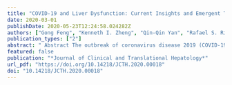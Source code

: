 ```yaml
---
title: "COVID-19 and Liver Dysfunction: Current Insights and Emergent Therapeutic Strategies"
date: 2020-03-01
publishDate: 2020-05-23T12:24:58.024282Z
authors: ["Gong Feng", "Kenneth I. Zheng", "Qin-Qin Yan", "Rafael S. Rios", "Giovanni Targher", "Christopher D. Byrne", "Sven Van Poucke", "Wen-Yue Liu", "Ming-Hua Zheng"]
publication_types: ["2"]
abstract: " Abstract The outbreak of coronavirus disease 2019 (COVID-19), caused by the severe acute respiratory syndrome coronavirus 2 (SARS-CoV-2), has attracted increasing worldwide attention. Cases of liver damage or dysfunction (mainly characterized by moderately elevated serum aspartate aminotransferase levels) have been reported among patients with COVID-19. However, it is currently uncertain whether the COVID-19-related liver damage/dysfunction is due mainly to the viral infection per se or other coexisting conditions, such as the use of potentially hepatotoxic drugs and the coexistence of systemic inflammatory response, respiratory distress syndrome-induced hypoxia, and multiple organ dysfunction. Based on the current evidence from case reports and case series, this review article focuses on the demographic and clinical characteristics, potential mechanisms, and treatment options for COVID-19-related liver dysfunction. This review also describes the geographical and demographic distribution of COVID-19-related liver dysfunction, as well as possible underlying mechanisms linking COVID-19 to liver dysfunction, in order to facilitate future drug development, prevention, and control measures for COVID-19. "
featured: false
publication: "*Journal of Clinical and Translational Hepatology*"
url_pdf: "https://doi.org/10.14218/JCTH.2020.00018"
doi: "10.14218/JCTH.2020.00018"
---
```


